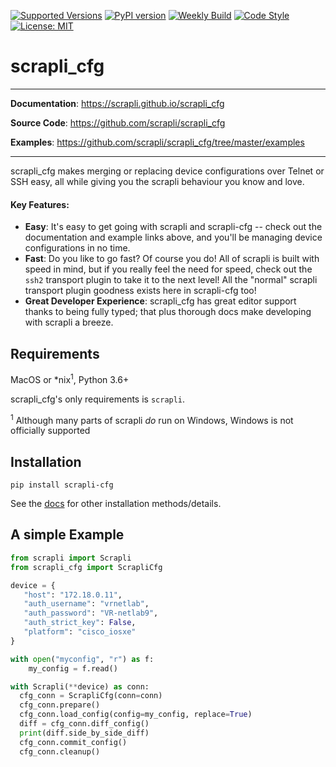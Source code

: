 [![Supported Versions](https://img.shields.io/pypi/pyversions/scrapli_cfg.svg)](https://pypi.org/project/scrapli_cfg)
[![PyPI version](https://badge.fury.io/py/scrapli-cfg.svg)](https://badge.fury.io/py/scrapli-cfg)
[![Weekly Build](https://github.com/scrapli/scrapli_cfg/workflows/Weekly%20Build/badge.svg)](https://github.com/scrapli/scrapli_cfg/actions?query=workflow%3A%22Weekly+Build%22)
[![Code Style](https://img.shields.io/badge/code%20style-black-000000.svg)](https://github.com/ambv/black)
[![License: MIT](https://img.shields.io/badge/License-MIT-blueviolet.svg)](https://opensource.org/licenses/MIT)

scrapli_cfg
===========

---

**Documentation**: <a href="https://scrapli.github.io/scrapli_cfg" target="_blank">https://scrapli.github.io/scrapli_cfg</a>

**Source Code**: <a href="https://github.com/scrapli/scrapli_cfg" target="_blank">https://github.com/scrapli/scrapli_cfg</a>

**Examples**: <a href="https://github.com/scrapli/scrapli_cfg/tree/master/examples" target="_blank">https://github.com/scrapli/scrapli_cfg/tree/master/examples</a>

---

scrapli_cfg makes merging or replacing device configurations over Telnet or SSH easy, all while giving you the 
scrapli behaviour you know and love.


#### Key Features:

- __Easy__: It's easy to get going with scrapli and scrapli-cfg -- check out the documentation and example links above, 
  and you'll be managing device configurations in no time.
- __Fast__: Do you like to go fast? Of course you do! All of scrapli is built with speed in mind, but if you really 
  feel the need for speed, check out the `ssh2` transport plugin to take it to the next level! All the "normal" 
  scrapli transport plugin goodness exists here in scrapli-cfg too!
- __Great Developer Experience__: scrapli_cfg has great editor support thanks to being fully typed; that plus 
  thorough docs make developing with scrapli a breeze.


## Requirements

MacOS or \*nix<sup>1</sup>, Python 3.6+

scrapli_cfg's only requirements is `scrapli`.

<sup>1</sup> Although many parts of scrapli *do* run on Windows, Windows is not officially supported


## Installation

```
pip install scrapli-cfg
```

See the [docs](https://scrapli.github.io/scrapli_cfg/user_guide/installation) for other installation methods/details.



## A simple Example

```python
from scrapli import Scrapli
from scrapli_cfg import ScrapliCfg

device = {
   "host": "172.18.0.11",
   "auth_username": "vrnetlab",
   "auth_password": "VR-netlab9",
   "auth_strict_key": False,
   "platform": "cisco_iosxe"
}

with open("myconfig", "r") as f:
    my_config = f.read()

with Scrapli(**device) as conn:
  cfg_conn = ScrapliCfg(conn=conn)
  cfg_conn.prepare()
  cfg_conn.load_config(config=my_config, replace=True)
  diff = cfg_conn.diff_config()
  print(diff.side_by_side_diff)
  cfg_conn.commit_config()
  cfg_conn.cleanup()

```
